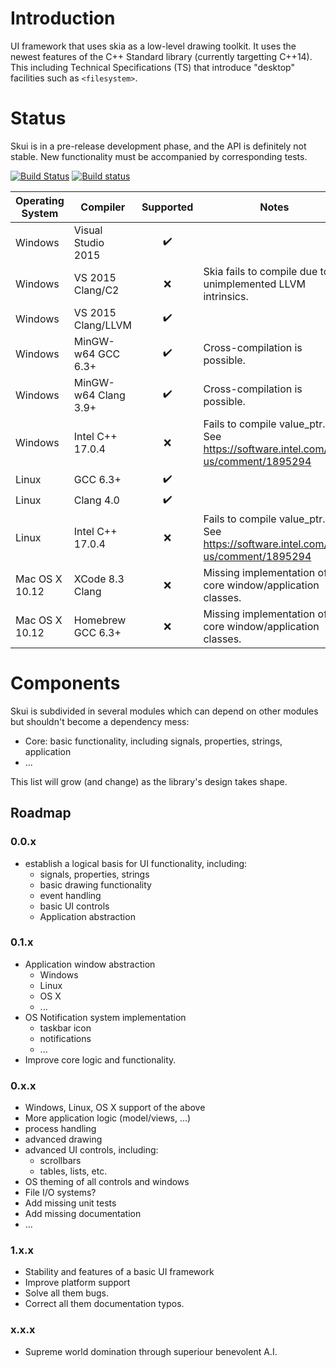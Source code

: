 # Introduction

UI framework that uses skia as a low-level drawing toolkit.
It uses the newest features of the C++ Standard library (currently targetting C++14).
This including Technical Specifications (TS) that introduce "desktop" facilities such as `<filesystem>`.

# Status

Skui is in a pre-release development phase, and the API is definitely not stable.
New functionality must be accompanied by corresponding tests.

[![Build Status](https://travis-ci.org/skui-org/skui.svg?branch=master)](https://travis-ci.org/skui-org/skui)
[![Build status](https://ci.appveyor.com/api/projects/status/s9t7o9k8u0p15e0x?svg=true)](https://ci.appveyor.com/project/RubenVanBoxem/skui)

| Operating System | Compiler             |     Supported      | Notes |
| -----------------| -------------------- |:------------------:| ----- |
| Windows          | Visual Studio 2015   | :heavy_check_mark: |       |
| Windows          | VS 2015 Clang/C2     |        :x:         | Skia fails to compile due to unimplemented LLVM intrinsics. |
| Windows          | VS 2015 Clang/LLVM   | :heavy_check_mark: |       |
| Windows          | MinGW-w64 GCC 6.3+   | :heavy_check_mark: | Cross-compilation is possible. |
| Windows          | MinGW-w64 Clang 3.9+ | :heavy_check_mark: | Cross-compilation is possible. |
| Windows          | Intel C++ 17.0.4     |        :x:         | Fails to compile value_ptr. See https://software.intel.com/en-us/comment/1895294 |
| Linux            | GCC 6.3+             | :heavy_check_mark: |       |
| Linux            | Clang 4.0            | :heavy_check_mark: |       |
| Linux            | Intel C++ 17.0.4     |        :x:         | Fails to compile value_ptr. See https://software.intel.com/en-us/comment/1895294 |
| Mac OS X 10.12   | XCode 8.3 Clang      |        :x:         | Missing implementation of core window/application classes. |
| Mac OS X 10.12   | Homebrew GCC 6.3+    |        :x:         | Missing implementation of core window/application classes. |

# Components

Skui is subdivided in several modules which can depend on other modules but shouldn't become a dependency mess:

 * Core: basic functionality, including signals, properties, strings, application
 * ...

This list will grow (and change) as the library's design takes shape.

## Roadmap


### 0.0.x

 * establish a logical basis for UI functionality, including:
   * signals, properties, strings
   * basic drawing functionality
   * event handling
   * basic UI controls
   * Application abstraction

### 0.1.x

 * Application window abstraction
   * Windows
   * Linux
   * OS X
   * ...
 * OS Notification system implementation
   * taskbar icon
   * notifications
   * ...
 * Improve core logic and functionality.

### 0.x.x

 * Windows, Linux, OS X support of the above
 * More application logic (model/views, ...)
 * process handling
 * advanced drawing
 * advanced UI controls, including:
   * scrollbars
   * tables, lists, etc.
 * OS theming of all controls and windows
 * File I/O systems?
 * Add missing unit tests
 * Add missing documentation
 * ...

### 1.x.x

 * Stability and features of a basic UI framework
 * Improve platform support
 * Solve all them bugs.
 * Correct all them documentation typos.

### x.x.x

 * Supreme world domination through superiour benevolent A.I.

